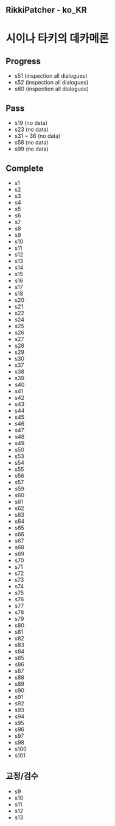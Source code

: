 ## RikkiPatcher - ko_KR

# 시이나 타키의 데카메론

## Progress

- s51 (inspection all dialogues)
- s52 (inspection all dialogues)
- s60 (inspection all dialogues)

## Pass

- s19 (no data)
- s23 (no data)
- s31 ~ 36 (no data)
- s58 (no data)
- s99 (no data)

## Complete

- s1
- s2
- s3
- s4
- s5
- s6
- s7
- s8
- s9
- s10
- s11
- s12
- s13
- s14
- s15
- s16
- s17
- s18
- s20
- s21
- s22
- s24
- s25
- s26
- s27
- s28
- s29
- s30
- s37
- s38
- s39
- s40
- s41
- s42
- s43
- s44
- s45
- s46
- s47
- s48
- s49
- s50
- s53
- s54
- s55
- s56
- s57
- s59
- s60
- s61
- s62
- s63
- s64
- s65
- s66
- s67
- s68
- s69
- s70
- s71
- s72
- s73
- s74
- s75
- s76
- s77
- s78
- s79
- s80
- s81
- s82
- s83
- s84
- s85
- s86
- s87
- s88
- s89
- s90
- s91
- s92
- s93
- s94
- s95
- s96
- s97
- s98
- s100
- s101

## 교정/검수

- s9
- s10
- s11
- s12
- s13
